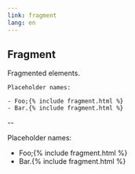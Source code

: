 ```yaml
---
link: fragment
lang: en
---
```


## Fragment

Fragmented elements.

    Placeholder names:

    - Foo;{% include fragment.html %}
    - Bar.{% include fragment.html %}

--

Placeholder names:

- Foo;{% include fragment.html %}
- Bar.{% include fragment.html %}
